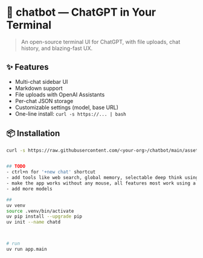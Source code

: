 # 🤖 chatbot — ChatGPT in Your Terminal

> An open-source terminal UI for ChatGPT, with file uploads, chat history, and blazing-fast UX.

## ✨ Features
- Multi-chat sidebar UI
- Markdown support
- File uploads with OpenAI Assistants
- Per-chat JSON storage
- Customizable settings (model, base URL)
- One-line install: `curl -s https://... | bash`

## 📦 Installation

```bash
curl -s https://raw.githubusercontent.com/<your-org>/chatbot/main/assets/install.sh | bash


## TODO
- ctrl+n for '+new chat' shortcut
- add tools like web search, global memory, selectable deep think using deep think models
- make the app works without any mouse, all features most work using a keyboard
- add more models

##
uv venv
source .venv/bin/activate
uv pip install --upgrade pip
uv init --name chatd



# run
uv run app.main
